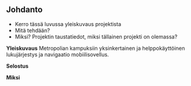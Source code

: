 ## Johdanto

* Kerro tässä luvussa yleiskuvaus projektista
* Mitä tehdään?
* Miksi? Projektin taustatiedot, miksi tällainen projekti on olemassa?  

**Yleiskuvaus**
Metropolian kampuksiin yksinkertainen ja helppokäyttöinen lukujärjestys ja navigaatio mobiilisovellus. 

**Selostus**


**Miksi**
